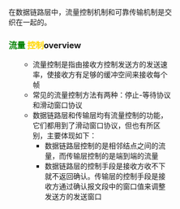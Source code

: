 <div style="float: left; width: 64%; padding: 1%;">

在数据链路层中，流量控制机制和可靠传输机制是交织在一起的。  


### <span style="color: green;">流量</span>  <span style="color: Gold;">控制</span>overview

<ul>

- 流量控制是指由接收方控制发送方的发送速率，使接收方有足够的缓冲空间来接收每个帧
- 常见的流量控制方法有两种：停止-等待协议和滑动窗口协议
- 数据链路层和传输层均有流量控制的功能，它们都用到了滑动窗口协议，但也有所区别，主要体现如下：  
  - 数据链路层控制的是相邻结点之间的流量，而传输层控制的是端到端的流量
  - 数据链路层的控制手段是接收方收不下就不返回确认。传输层的控制手段是接收方通过确认报文段中的窗口值来调整发送方的发送窗口

</div>
<div style="float: right; width: 26%; padding: 1%;">

</div>
<div style="clear: both;"></div>
